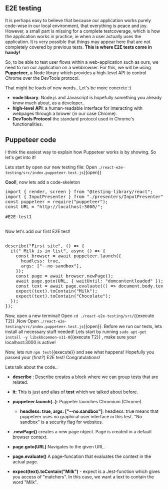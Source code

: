 ## E2E testing

It is perhaps easy to believe that because our application works purely code-wise in our local environment, that everything is peace and joy. However, a small part is missing for a complete testcoverage, which is how the application works in practice, ie when a user actually uses the application. It is very possible that things may appear here that are not completely covered by previous tests.
**This is where E2E tests come in handy!**

So, to be able to test user flows within a web-application such as ours, we need to run our application on a webbrowser. For this, we will be using **Puppeteer**, a Node library which provides a high-level API to control Chrome over the DevTools protocol.

That might be loads of new words.. Let's be more concrete :)

- **node library**: Node.js and Javascript is hopefully something you already know much about, as a developer..
- **high-level API**: a human-readable interface for interacting with webpages through a brower (in our case Chrome).
- **DevTools Protocol** the standard protocol used in Chrome's functionalities.

## Puppeteer code

I think the easiest way to explain how Puppeteer works is by showing. So let's get into it!

Lets start by open our new testing file: Open `./react-e2e-testing/src/index.puppeteer.test.js`{{open}}

**Cool!**, now lets add a code-skeleton

<pre class="file" data-filename="/root/react-e2e-testing/src/index.puppeteer.test.js" data-target="replace">
import { render, screen } from "@testing-library/react";
import { InputPresenter } from "./presenters/InputPresenter";
const puppeteer = require("puppeteer");
const URL = "http://localhost:3000/";

#E2E-test1

</pre>

Now let's add our first E2E test!

<pre class="file" data-filename="/root/react-e2e-testing/src/index.puppeteer.test.js" data-target="insert"  data-marker="#E2E-test1">

describe("First site", () => {
  it(" Milk is in list", async () => {
    const browser = await puppeteer.launch({
      headless: true,
      args: ["--no-sandbox"],
    });
    const page = await browser.newPage();
    await page.goto(URL, { waitUntil: "domcontentloaded" });
    const text = await page.evaluate(() => document.body.textContent);
    expect(text).toContain("Milk");
    expect(text).toContain("Chocolate");
  });
});
</pre>

Now, open a new terminal! Open `cd ./react-e2e-testing/src/`{{execute T2}} .Now Open `./react-e2e-testing/src/index.puppeteer.test.js`{{open}}. Before we run our tests, lets install all necessary stuff needed!
Lets start by running `sudo apt-get install -y libxkbcommon-x11-0`{{execute T2}} , make sure your localhost:3000 is active!

Now, lets run `npm test`{{execute}} and see what happens!
Hopefully you passed your (first?) E2E test! Congratulations!

Lets talk about the code..

- **describe** : Describe creates a block where we can group tests that are related.
- **it**: This is just and alias of **test** which we talked about before.
- **puppeteer.launch(..)**: Puppeter launches Chromium (Chrome).

  - **headless: true, args: ["--no.sandbox"]**: headless: true means that puppeteer uses no graphical user interface in this test. "No sandbox" is a security flag for websites.

- **.newPage()** creates a new page object. Page is created in a default browser context.

- **page.goto(URL)** Navigates to the given URL.

- **page.evaluate()** A page-funcation that evaluates the context in the actual page.

- **expect(text).toContain("Milk")** - expect is a Jest-function which gives you access of "matchers". In this case, we want a text to contain the word "Milk".
